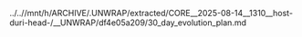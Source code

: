 ../..//mnt/h/ARCHIVE/.UNWRAP/extracted/CORE__2025-08-14__1310__host-duri-head-/__UNWRAP/df4e05a209/30_day_evolution_plan.md